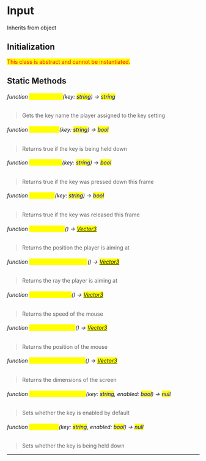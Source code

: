 # Input
Inherits from object
## Initialization
<mark style="color:red;">This class is abstract and cannot be instantiated.</mark>

## Static Methods
###### function <mark style="color:yellow;">GetKeyName</mark>(key: <mark style="color:blue;">string</mark>) → <mark style="color:blue;">string</mark>
> Gets the key name the player assigned to the key setting

###### function <mark style="color:yellow;">GetKeyHold</mark>(key: <mark style="color:blue;">string</mark>) → <mark style="color:blue;">bool</mark>
> Returns true if the key is being held down

###### function <mark style="color:yellow;">GetKeyDown</mark>(key: <mark style="color:blue;">string</mark>) → <mark style="color:blue;">bool</mark>
> Returns true if the key was pressed down this frame

###### function <mark style="color:yellow;">GetKeyUp</mark>(key: <mark style="color:blue;">string</mark>) → <mark style="color:blue;">bool</mark>
> Returns true if the key was released this frame

###### function <mark style="color:yellow;">GetMouseAim</mark>() → <mark style="color:blue;">[Vector3](../objects/Vector3.md)</mark>
> Returns the position the player is aiming at

###### function <mark style="color:yellow;">GetCursorAimDirection</mark>() → <mark style="color:blue;">[Vector3](../objects/Vector3.md)</mark>
> Returns the ray the player is aiming at

###### function <mark style="color:yellow;">GetMouseSpeed</mark>() → <mark style="color:blue;">[Vector3](../objects/Vector3.md)</mark>
> Returns the speed of the mouse

###### function <mark style="color:yellow;">GetMousePosition</mark>() → <mark style="color:blue;">[Vector3](../objects/Vector3.md)</mark>
> Returns the position of the mouse

###### function <mark style="color:yellow;">GetScreenDimensions</mark>() → <mark style="color:blue;">[Vector3](../objects/Vector3.md)</mark>
> Returns the dimensions of the screen

###### function <mark style="color:yellow;">SetKeyDefaultEnabled</mark>(key: <mark style="color:blue;">string</mark>, enabled: <mark style="color:blue;">bool</mark>) → <mark style="color:blue;">null</mark>
> Sets whether the key is enabled by default

###### function <mark style="color:yellow;">SetKeyHold</mark>(key: <mark style="color:blue;">string</mark>, enabled: <mark style="color:blue;">bool</mark>) → <mark style="color:blue;">null</mark>
> Sets whether the key is being held down


---

